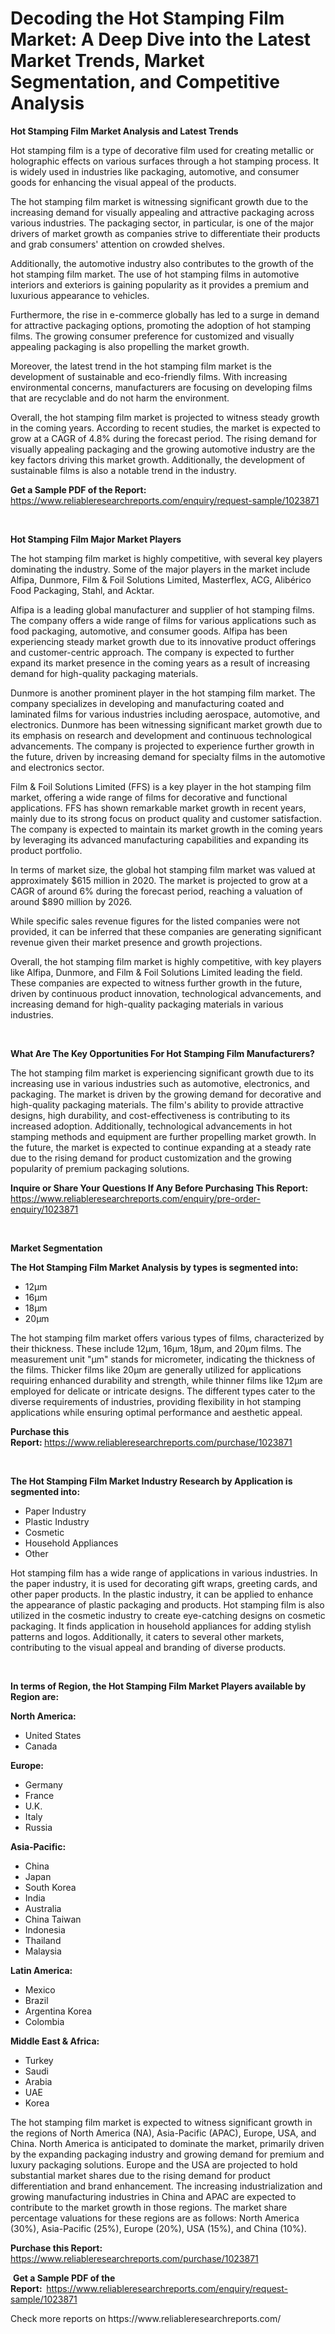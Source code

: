 <p><h1>Decoding the Hot Stamping Film Market: A Deep Dive into the Latest Market Trends, Market Segmentation, and Competitive Analysis</h1></p><p><strong>Hot Stamping Film Market Analysis and Latest Trends</strong></p>
<p><p>Hot stamping film is a type of decorative film used for creating metallic or holographic effects on various surfaces through a hot stamping process. It is widely used in industries like packaging, automotive, and consumer goods for enhancing the visual appeal of the products.</p><p>The hot stamping film market is witnessing significant growth due to the increasing demand for visually appealing and attractive packaging across various industries. The packaging sector, in particular, is one of the major drivers of market growth as companies strive to differentiate their products and grab consumers' attention on crowded shelves.</p><p>Additionally, the automotive industry also contributes to the growth of the hot stamping film market. The use of hot stamping films in automotive interiors and exteriors is gaining popularity as it provides a premium and luxurious appearance to vehicles.</p><p>Furthermore, the rise in e-commerce globally has led to a surge in demand for attractive packaging options, promoting the adoption of hot stamping films. The growing consumer preference for customized and visually appealing packaging is also propelling the market growth.</p><p>Moreover, the latest trend in the hot stamping film market is the development of sustainable and eco-friendly films. With increasing environmental concerns, manufacturers are focusing on developing films that are recyclable and do not harm the environment.</p><p>Overall, the hot stamping film market is projected to witness steady growth in the coming years. According to recent studies, the market is expected to grow at a CAGR of 4.8% during the forecast period. The rising demand for visually appealing packaging and the growing automotive industry are the key factors driving this market growth. Additionally, the development of sustainable films is also a notable trend in the industry.</p></p>
<p><strong>Get a Sample PDF of the Report:&nbsp;</strong> <a href="https://www.reliableresearchreports.com/enquiry/request-sample/1023871">https://www.reliableresearchreports.com/enquiry/request-sample/1023871</a></p>
<p>&nbsp;</p>
<p><strong>Hot Stamping Film Major Market Players</strong></p>
<p><p>The hot stamping film market is highly competitive, with several key players dominating the industry. Some of the major players in the market include Alfipa, Dunmore, Film & Foil Solutions Limited, Masterflex, ACG, Alibérico Food Packaging, Stahl, and Acktar.</p><p>Alfipa is a leading global manufacturer and supplier of hot stamping films. The company offers a wide range of films for various applications such as food packaging, automotive, and consumer goods. Alfipa has been experiencing steady market growth due to its innovative product offerings and customer-centric approach. The company is expected to further expand its market presence in the coming years as a result of increasing demand for high-quality packaging materials.</p><p>Dunmore is another prominent player in the hot stamping film market. The company specializes in developing and manufacturing coated and laminated films for various industries including aerospace, automotive, and electronics. Dunmore has been witnessing significant market growth due to its emphasis on research and development and continuous technological advancements. The company is projected to experience further growth in the future, driven by increasing demand for specialty films in the automotive and electronics sector.</p><p>Film & Foil Solutions Limited (FFS) is a key player in the hot stamping film market, offering a wide range of films for decorative and functional applications. FFS has shown remarkable market growth in recent years, mainly due to its strong focus on product quality and customer satisfaction. The company is expected to maintain its market growth in the coming years by leveraging its advanced manufacturing capabilities and expanding its product portfolio.</p><p>In terms of market size, the global hot stamping film market was valued at approximately $615 million in 2020. The market is projected to grow at a CAGR of around 6% during the forecast period, reaching a valuation of around $890 million by 2026.</p><p>While specific sales revenue figures for the listed companies were not provided, it can be inferred that these companies are generating significant revenue given their market presence and growth projections.</p><p>Overall, the hot stamping film market is highly competitive, with key players like Alfipa, Dunmore, and Film & Foil Solutions Limited leading the field. These companies are expected to witness further growth in the future, driven by continuous product innovation, technological advancements, and increasing demand for high-quality packaging materials in various industries.</p></p>
<p>&nbsp;</p>
<p><strong>What Are The Key Opportunities For Hot Stamping Film Manufacturers?</strong></p>
<p><p>The hot stamping film market is experiencing significant growth due to its increasing use in various industries such as automotive, electronics, and packaging. The market is driven by the growing demand for decorative and high-quality packaging materials. The film's ability to provide attractive designs, high durability, and cost-effectiveness is contributing to its increased adoption. Additionally, technological advancements in hot stamping methods and equipment are further propelling market growth. In the future, the market is expected to continue expanding at a steady rate due to the rising demand for product customization and the growing popularity of premium packaging solutions.</p></p>
<p><strong>Inquire or Share Your Questions If Any Before Purchasing This Report:</strong> <a href="https://www.reliableresearchreports.com/enquiry/pre-order-enquiry/1023871">https://www.reliableresearchreports.com/enquiry/pre-order-enquiry/1023871</a></p>
<p>&nbsp;</p>
<p><strong>Market Segmentation</strong></p>
<p><strong>The Hot Stamping Film Market Analysis by types is segmented into:</strong></p>
<p><ul><li>12μm</li><li>16μm</li><li>18μm</li><li>20μm</li></ul></p>
<p><p>The hot stamping film market offers various types of films, characterized by their thickness. These include 12μm, 16μm, 18μm, and 20μm films. The measurement unit "μm" stands for micrometer, indicating the thickness of the films. Thicker films like 20μm are generally utilized for applications requiring enhanced durability and strength, while thinner films like 12μm are employed for delicate or intricate designs. The different types cater to the diverse requirements of industries, providing flexibility in hot stamping applications while ensuring optimal performance and aesthetic appeal.</p></p>
<p><strong>Purchase this Report:&nbsp;</strong><a href="https://www.reliableresearchreports.com/purchase/1023871">https://www.reliableresearchreports.com/purchase/1023871</a></p>
<p>&nbsp;</p>
<p><strong>The Hot Stamping Film Market Industry Research by Application is segmented into:</strong></p>
<p><ul><li>Paper Industry</li><li>Plastic Industry</li><li>Cosmetic</li><li>Household Appliances</li><li>Other</li></ul></p>
<p><p>Hot stamping film has a wide range of applications in various industries. In the paper industry, it is used for decorating gift wraps, greeting cards, and other paper products. In the plastic industry, it can be applied to enhance the appearance of plastic packaging and products. Hot stamping film is also utilized in the cosmetic industry to create eye-catching designs on cosmetic packaging. It finds application in household appliances for adding stylish patterns and logos. Additionally, it caters to several other markets, contributing to the visual appeal and branding of diverse products.</p></p>
<p>&nbsp;</p>
<p><strong>In terms of Region, the Hot Stamping Film Market Players available by Region are:</strong></p>
<p>
    <p> <strong> North America: </strong>
        <ul>
            <li>United States</li>
            <li>Canada</li>
        </ul>
        </p> 
    <p> <strong> Europe: </strong>
        <ul>
            <li>Germany</li>
            <li>France</li>
            <li>U.K.</li>
            <li>Italy</li>
            <li>Russia</li>
        </ul>
        </p> 
    <p> <strong> Asia-Pacific: </strong>
        <ul>
            <li>China</li>
            <li>Japan</li>
            <li>South Korea</li>
            <li>India</li>
            <li>Australia</li>
            <li>China Taiwan</li>
            <li>Indonesia</li>
            <li>Thailand</li>
            <li>Malaysia</li>
        </ul>
        </p> 
    <p> <strong> Latin America: </strong>
        <ul>
            <li>Mexico</li>
            <li>Brazil</li>
            <li>Argentina Korea</li>
            <li>Colombia</li>
        </ul>
        </p> 
    <p> <strong> Middle East & Africa: </strong>
        <ul>
            <li>Turkey</li>
            <li>Saudi</li>
            <li>Arabia</li>
            <li>UAE</li>
            <li>Korea</li>
        </ul>
    </p>
    </p>
<p><p>The hot stamping film market is expected to witness significant growth in the regions of North America (NA), Asia-Pacific (APAC), Europe, USA, and China. North America is anticipated to dominate the market, primarily driven by the expanding packaging industry and growing demand for premium and luxury packaging solutions. Europe and the USA are projected to hold substantial market shares due to the rising demand for product differentiation and brand enhancement. The increasing industrialization and growing manufacturing industries in China and APAC are expected to contribute to the market growth in those regions. The market share percentage valuations for these regions are as follows: North America (30%), Asia-Pacific (25%), Europe (20%), USA (15%), and China (10%).</p></p>
<p><strong>Purchase this Report: </strong><a href="https://www.reliableresearchreports.com/purchase/1023871">https://www.reliableresearchreports.com/purchase/1023871</a></p>
<p>&nbsp;<strong>Get a Sample PDF of the Report:&nbsp;&nbsp;</strong><a href="https://www.reliableresearchreports.com/enquiry/request-sample/1023871">https://www.reliableresearchreports.com/enquiry/request-sample/1023871</a></p>
<p><strong></strong></p>
<p>Check more reports on https://www.reliableresearchreports.com/</p>